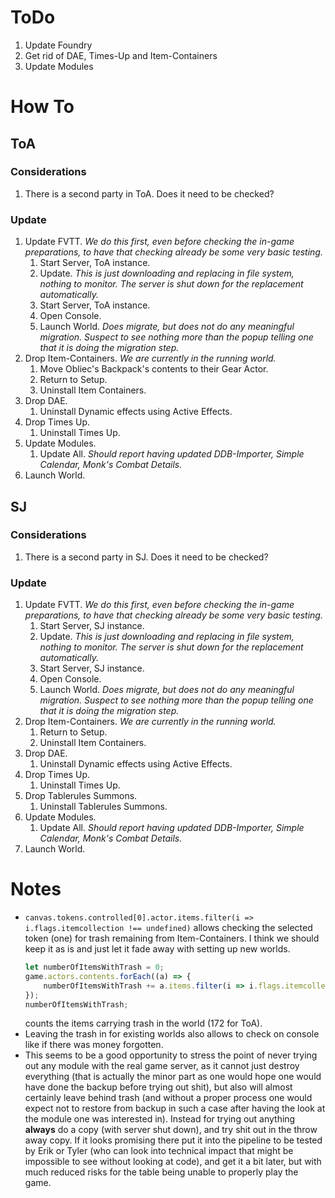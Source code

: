 # ToDo

1.  Update Foundry
1.  Get rid of DAE, Times-Up and Item-Containers
1.  Update Modules


# How To

## ToA

### Considerations

1.  There is a second party in ToA. Does it need to be checked?

### Update

1.  Update FVTT. *We do this first, even before checking the in-game preparations, to have that checking already be some very basic testing.*
    1.  Start Server, ToA instance.
    1.  Update. *This is just downloading and replacing in file system, nothing to monitor. The server is shut down for the replacement automatically.*
    1.  Start Server, ToA instance.
    1.  Open Console.
    1.  Launch World. *Does migrate, but does not do any meaningful migration. Suspect to see nothing more than the popup telling one that it is doing the migration step.*
1.  Drop Item-Containers. *We are currently in the running world.*
    1.  Move Obliec's Backpack's contents to their Gear Actor.
    1.  Return to Setup.
    1.  Uninstall Item Containers.
1.  Drop DAE.
    1.  Uninstall Dynamic effects using Active Effects.
1.  Drop Times Up.
    1.  Uninstall Times Up.
1.  Update Modules.
    1.  Update All. *Should report having updated DDB-Importer, Simple Calendar, Monk's Combat Details.*
1.  Launch World.


## SJ

### Considerations

1.  There is a second party in SJ. Does it need to be checked?

### Update

1.  Update FVTT. *We do this first, even before checking the in-game preparations, to have that checking already be some very basic testing.*
    1.  Start Server, SJ instance.
    1.  Update. *This is just downloading and replacing in file system, nothing to monitor. The server is shut down for the replacement automatically.*
    1.  Start Server, SJ instance.
    1.  Open Console.
    1.  Launch World. *Does migrate, but does not do any meaningful migration. Suspect to see nothing more than the popup telling one that it is doing the migration step.*
1.  Drop Item-Containers. *We are currently in the running world.*
    1.  Return to Setup.
    1.  Uninstall Item Containers.
1.  Drop DAE.
    1.  Uninstall Dynamic effects using Active Effects.
1.  Drop Times Up.
    1.  Uninstall Times Up.
1.  Drop Tablerules Summons.
    1. Uninstall Tablerules Summons.
1.  Update Modules.
    1.  Update All. *Should report having updated DDB-Importer, Simple Calendar, Monk's Combat Details.*
1.  Launch World.


# Notes

*   `canvas.tokens.controlled[0].actor.items.filter(i => i.flags.itemcollection !== undefined)` allows checking the selected token (one) for trash remaining from Item-Containers. I think we should keep it as is and just let it fade away with setting up new worlds.
    ```js
    let numberOfItemsWithTrash = 0;
    game.actors.contents.forEach((a) => {
        numberOfItemsWithTrash += a.items.filter(i => i.flags.itemcollection !== undefined).length;
    });
    numberOfItemsWithTrash;
    ```
    counts the items carrying trash in the world (172 for ToA).
*   Leaving the trash in for existing worlds also allows to check on console like if there was money forgotten.
*   This seems to be a good opportunity to stress the point of never trying out any module with the real game server, as it cannot just destroy everything (that is actually the minor part as one would hope one would have done the backup before trying out shit), but also will almost certainly leave behind trash (and without a proper process one would expect not to restore from backup in such a case after having the look at the module one was interested in). Instead for trying out anything **always** do a copy (with server shut down), and try shit out in the throw away copy. If it looks promising there put it into the pipeline to be tested by Erik or Tyler (who can look into technical impact that might be impossible to see without looking at code), and get it a bit later, but with much reduced risks for the table being unable to properly play the game.